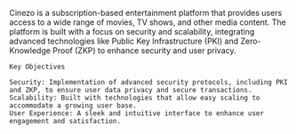 Cinezo is a subscription-based entertainment platform that provides users access to a wide range of movies, TV shows, and other media content. The platform is built with a focus on security and scalability, integrating advanced technologies like Public Key Infrastructure (PKI) and Zero-Knowledge Proof (ZKP) to enhance security and user privacy.

    Key Objectives

    Security: Implementation of advanced security protocols, including PKI and ZKP, to ensure user data privacy and secure transactions.
    Scalability: Built with technologies that allow easy scaling to accommodate a growing user base.
    User Experience: A sleek and intuitive interface to enhance user engagement and satisfaction.


